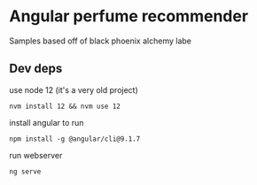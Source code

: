 # Angular perfume recommender

Samples based off of black phoenix alchemy labe

## Dev deps

use node 12 (it's a very old project)

`nvm install 12 && nvm use 12`

install angular to run

`npm install -g @angular/cli@9.1.7`

run webserver

`ng serve`
